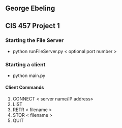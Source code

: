 ## George Ebeling 
## CIS 457 Project 1

### Starting the File Server

- python runFileServer.py < optional port number >

### Starting a client

- python main.py

#### Client Commands

1. CONNECT < server name/IP address> <server port >
2. LIST
3. RETR < filename >
4. STOR < filename >
5. QUIT